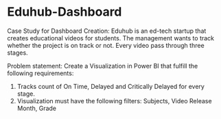 # Eduhub-Dashboard

Case Study for Dashboard Creation:
Eduhub is an ed-tech startup that creates educational videos for students. The management 
wants to track whether the project is on track or not. Every video pass through three stages.

Problem statement:
Create a Visualization in Power BI that fulfill the following requirements:
1. Tracks count of On Time, Delayed and Critically Delayed for every stage.
2. Visualization must have the following filters: Subjects, Video Release Month, Grade
